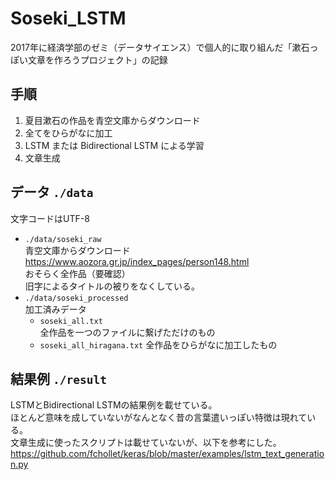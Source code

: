 # Soseki_LSTM
2017年に経済学部のゼミ（データサイエンス）で個人的に取り組んだ「漱石っぽい文章を作ろうプロジェクト」の記録

## 手順
1. 夏目漱石の作品を青空文庫からダウンロード
2. 全てをひらがなに加工
3. LSTM または Bidirectional LSTM による学習
4. 文章生成

## データ `./data`
文字コードはUTF-8  
- `./data/soseki_raw`  
    青空文庫からダウンロード  
    https://www.aozora.gr.jp/index_pages/person148.html  
    おそらく全作品（要確認）  
    旧字によるタイトルの被りをなくしている。
- `./data/soseki_processed`  
    加工済みデータ  
    - `soseki_all.txt`  
        全作品を一つのファイルに繋げただけのもの
    - `soseki_all_hiragana.txt`
        全作品をひらがなに加工したもの
        
## 結果例 `./result`
LSTMとBidirectional LSTMの結果例を載せている。  
ほとんど意味を成していないがなんとなく昔の言葉遣いっぽい特徴は現れている。  
文章生成に使ったスクリプトは載せていないが、以下を参考にした。
https://github.com/fchollet/keras/blob/master/examples/lstm_text_generation.py
